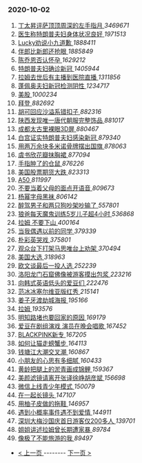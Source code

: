 ### 2020-10-02 
1. [ 丁太昇评萨顶顶周深的左手指月 ](https://s.weibo.com/weibo?q=%23%E4%B8%81%E5%A4%AA%E6%98%87%E8%AF%84%E8%90%A8%E9%A1%B6%E9%A1%B6%E5%91%A8%E6%B7%B1%E7%9A%84%E5%B7%A6%E6%89%8B%E6%8C%87%E6%9C%88%23&Refer=top) *3469671*
1. [ 医生称特朗普夫妇身体状况良好 ](https://s.weibo.com/weibo?q=%23%E5%8C%BB%E7%94%9F%E7%A7%B0%E7%89%B9%E6%9C%97%E6%99%AE%E5%A4%AB%E5%A6%87%E8%BA%AB%E4%BD%93%E7%8A%B6%E5%86%B5%E8%89%AF%E5%A5%BD%23&Refer=top) *1971513*
1. [ Lucky劝说小九道歉 ](https://s.weibo.com/weibo?q=%23Lucky%E5%8A%9D%E8%AF%B4%E5%B0%8F%E4%B9%9D%E9%81%93%E6%AD%89%23&Refer=top) *1888411*
1. [ 伴郎比新郎还抢眼 ](https://s.weibo.com/weibo?q=%23%E4%BC%B4%E9%83%8E%E6%AF%94%E6%96%B0%E9%83%8E%E8%BF%98%E6%8A%A2%E7%9C%BC%23&Refer=top) *1885849*
1. [ 陈乔恩否认怀孕 ](https://s.weibo.com/weibo?q=%23%E9%99%88%E4%B9%94%E6%81%A9%E5%90%A6%E8%AE%A4%E6%80%80%E5%AD%95%23&Refer=top) *1629212*
1. [ 特朗普夫妇确诊新冠 ](https://s.weibo.com/weibo?q=%E7%89%B9%E6%9C%97%E6%99%AE%E5%A4%AB%E5%A6%87%E7%A1%AE%E8%AF%8A%E6%96%B0%E5%86%A0&Refer=top) *1405944*
1. [ 拉姆去世后有主播到医院直播 ](https://s.weibo.com/weibo?q=%23%E6%8B%89%E5%A7%86%E5%8E%BB%E4%B8%96%E5%90%8E%E6%9C%89%E4%B8%BB%E6%92%AD%E5%88%B0%E5%8C%BB%E9%99%A2%E7%9B%B4%E6%92%AD%23&Refer=top) *1311856*
1. [ 蓬佩奥夫妇新冠检测阴性 ](https://s.weibo.com/weibo?q=%23%E8%93%AC%E4%BD%A9%E5%A5%A5%E5%A4%AB%E5%A6%87%E6%96%B0%E5%86%A0%E6%A3%80%E6%B5%8B%E9%98%B4%E6%80%A7%23&Refer=top) *1234717*
1. [ 美股 ](https://s.weibo.com/weibo?q=%E7%BE%8E%E8%82%A1&Refer=top) *1000234*
1. [ 拜登 ](https://s.weibo.com/weibo?q=%E6%8B%9C%E7%99%BB&Refer=top) *882692*
1. [ 胡可回应沙溢系错扣子 ](https://s.weibo.com/weibo?q=%23%E8%83%A1%E5%8F%AF%E5%9B%9E%E5%BA%94%E6%B2%99%E6%BA%A2%E7%B3%BB%E9%94%99%E6%89%A3%E5%AD%90%23&Refer=top) *882316*
1. [ 陕西发现唯一唐代朝服完整饰品 ](https://s.weibo.com/weibo?q=%23%E9%99%95%E8%A5%BF%E5%8F%91%E7%8E%B0%E5%94%AF%E4%B8%80%E5%94%90%E4%BB%A3%E6%9C%9D%E6%9C%8D%E5%AE%8C%E6%95%B4%E9%A5%B0%E5%93%81%23&Refer=top) *881017*
1. [ 成都太古里裸眼3D屏 ](https://s.weibo.com/weibo?q=%23%E6%88%90%E9%83%BD%E5%A4%AA%E5%8F%A4%E9%87%8C%E8%A3%B8%E7%9C%BC3D%E5%B1%8F%23&Refer=top) *880467*
1. [ 白宫证实特朗普夫妇感染新冠 ](https://s.weibo.com/weibo?q=%23%E7%99%BD%E5%AE%AB%E8%AF%81%E5%AE%9E%E7%89%B9%E6%9C%97%E6%99%AE%E5%A4%AB%E5%A6%87%E6%84%9F%E6%9F%93%E6%96%B0%E5%86%A0%23&Refer=top) *879340*
1. [ 用两万余块多米诺骨牌摆出国旗 ](https://s.weibo.com/weibo?q=%23%E7%94%A8%E4%B8%A4%E4%B8%87%E4%BD%99%E5%9D%97%E5%A4%9A%E7%B1%B3%E8%AF%BA%E9%AA%A8%E7%89%8C%E6%91%86%E5%87%BA%E5%9B%BD%E6%97%97%23&Refer=top) *878063*
1. [ 虞书欣花瓣抹胸裙 ](https://s.weibo.com/weibo?q=%23%E8%99%9E%E4%B9%A6%E6%AC%A3%E8%8A%B1%E7%93%A3%E6%8A%B9%E8%83%B8%E8%A3%99%23&Refer=top) *877094*
1. [ 手指肿了的仓鼠 ](https://s.weibo.com/weibo?q=%23%E6%89%8B%E6%8C%87%E8%82%BF%E4%BA%86%E7%9A%84%E4%BB%93%E9%BC%A0%23&Refer=top) *876226*
1. [ 美国股票期货大跌 ](https://s.weibo.com/weibo?q=%E7%BE%8E%E5%9B%BD%E8%82%A1%E7%A5%A8%E6%9C%9F%E8%B4%A7%E5%A4%A7%E8%B7%8C&Refer=top) *823313*
1. [ A50 ](https://s.weibo.com/weibo?q=A50&Refer=top) *811997*
1. [ 不要当着父母的面点开语音 ](https://s.weibo.com/weibo?q=%23%E4%B8%8D%E8%A6%81%E5%BD%93%E7%9D%80%E7%88%B6%E6%AF%8D%E7%9A%84%E9%9D%A2%E7%82%B9%E5%BC%80%E8%AF%AD%E9%9F%B3%23&Refer=top) *809673*
1. [ 杨幂字母黑袜 ](https://s.weibo.com/weibo?q=%E6%9D%A8%E5%B9%82%E5%AD%97%E6%AF%8D%E9%BB%91%E8%A2%9C&Refer=top) *806142*
1. [ 醉驾男子和两只狗吵架吵输了 ](https://s.weibo.com/weibo?q=%23%E9%86%89%E9%A9%BE%E7%94%B7%E5%AD%90%E5%92%8C%E4%B8%A4%E5%8F%AA%E7%8B%97%E5%90%B5%E6%9E%B6%E5%90%B5%E8%BE%93%E4%BA%86%23&Refer=top) *557801*
1. [ 狼爸每天魔鬼训练5岁儿子超4小时 ](https://s.weibo.com/weibo?q=%23%E7%8B%BC%E7%88%B8%E6%AF%8F%E5%A4%A9%E9%AD%94%E9%AC%BC%E8%AE%AD%E7%BB%835%E5%B2%81%E5%84%BF%E5%AD%90%E8%B6%854%E5%B0%8F%E6%97%B6%23&Refer=top) *536868*
1. [ 拉姆 不要下山 ](https://s.weibo.com/weibo?q=%E6%8B%89%E5%A7%86%20%E4%B8%8D%E8%A6%81%E4%B8%8B%E5%B1%B1&Refer=top) *400164*
1. [ 当我偶遇以前的同学 ](https://s.weibo.com/weibo?q=%23%E5%BD%93%E6%88%91%E5%81%B6%E9%81%87%E4%BB%A5%E5%89%8D%E7%9A%84%E5%90%8C%E5%AD%A6%23&Refer=top) *379339*
1. [ 朴彩英哭戏 ](https://s.weibo.com/weibo?q=%23%E6%9C%B4%E5%BD%A9%E8%8B%B1%E5%93%AD%E6%88%8F%23&Refer=top) *375801*
1. [ 观众台下打架马思唯台上劝架 ](https://s.weibo.com/weibo?q=%E8%A7%82%E4%BC%97%E5%8F%B0%E4%B8%8B%E6%89%93%E6%9E%B6%E9%A9%AC%E6%80%9D%E5%94%AF%E5%8F%B0%E4%B8%8A%E5%8A%9D%E6%9E%B6&Refer=top) *370494*
1. [ 美国大选 ](https://s.weibo.com/weibo?q=%23%E7%BE%8E%E5%9B%BD%E5%A4%A7%E9%80%89%23&Refer=top) *318963*
1. [ 欧文谈最后一投人选 ](https://s.weibo.com/weibo?q=%23%E6%AC%A7%E6%96%87%E8%B0%88%E6%9C%80%E5%90%8E%E4%B8%80%E6%8A%95%E4%BA%BA%E9%80%89%23&Refer=top) *252239*
1. [ 洛阳龙门石窟佛像被游客摸出包浆 ](https://s.weibo.com/weibo?q=%23%E6%B4%9B%E9%98%B3%E9%BE%99%E9%97%A8%E7%9F%B3%E7%AA%9F%E4%BD%9B%E5%83%8F%E8%A2%AB%E6%B8%B8%E5%AE%A2%E6%91%B8%E5%87%BA%E5%8C%85%E6%B5%86%23&Refer=top) *223216*
1. [ 向韩式英语低头的爱豆们 ](https://s.weibo.com/weibo?q=%23%E5%90%91%E9%9F%A9%E5%BC%8F%E8%8B%B1%E8%AF%AD%E4%BD%8E%E5%A4%B4%E7%9A%84%E7%88%B1%E8%B1%86%E4%BB%AC%23&Refer=top) *222476*
1. [ 范冰冰塞尔维亚版红秀 ](https://s.weibo.com/weibo?q=%23%E8%8C%83%E5%86%B0%E5%86%B0%E5%A1%9E%E5%B0%94%E7%BB%B4%E4%BA%9A%E7%89%88%E7%BA%A2%E7%A7%80%23&Refer=top) *215141*
1. [ 姜子牙渡劫城海报 ](https://s.weibo.com/weibo?q=%23%E5%A7%9C%E5%AD%90%E7%89%99%E6%B8%A1%E5%8A%AB%E5%9F%8E%E6%B5%B7%E6%8A%A5%23&Refer=top) *195166*
1. [ 拉姆 ](https://s.weibo.com/weibo?q=%23%E6%8B%89%E5%A7%86%23&Refer=top) *193576*
1. [ 明知路堵也要回家的原因 ](https://s.weibo.com/weibo?q=%23%E6%98%8E%E7%9F%A5%E8%B7%AF%E5%A0%B5%E4%B9%9F%E8%A6%81%E5%9B%9E%E5%AE%B6%E7%9A%84%E5%8E%9F%E5%9B%A0%23&Refer=top) *169179*
1. [ 爱豆在剧组演戏 演员在晚会唱歌 ](https://s.weibo.com/weibo?q=%E7%88%B1%E8%B1%86%E5%9C%A8%E5%89%A7%E7%BB%84%E6%BC%94%E6%88%8F%20%E6%BC%94%E5%91%98%E5%9C%A8%E6%99%9A%E4%BC%9A%E5%94%B1%E6%AD%8C&Refer=top) *167452*
1. [ BLACKPINK新专 ](https://s.weibo.com/weibo?q=%23BLACKPINK%E6%96%B0%E4%B8%93%23&Refer=top) *167205*
1. [ 如何让猫走螃蟹步 ](https://s.weibo.com/weibo?q=%23%E5%A6%82%E4%BD%95%E8%AE%A9%E7%8C%AB%E8%B5%B0%E8%9E%83%E8%9F%B9%E6%AD%A5%23&Refer=top) *164113*
1. [ 钱塘江大潮交叉潮 ](https://s.weibo.com/weibo?q=%23%E9%92%B1%E5%A1%98%E6%B1%9F%E5%A4%A7%E6%BD%AE%E4%BA%A4%E5%8F%89%E6%BD%AE%23&Refer=top) *160867*
1. [ 小朋友的心思有多细腻 ](https://s.weibo.com/weibo?q=%23%E5%B0%8F%E6%9C%8B%E5%8F%8B%E7%9A%84%E5%BF%83%E6%80%9D%E6%9C%89%E5%A4%9A%E7%BB%86%E8%85%BB%23&Refer=top) *160433*
1. [ 黄龄把腿上的淤青画成锦鲤 ](https://s.weibo.com/weibo?q=%23%E9%BB%84%E9%BE%84%E6%8A%8A%E8%85%BF%E4%B8%8A%E7%9A%84%E6%B7%A4%E9%9D%92%E7%94%BB%E6%88%90%E9%94%A6%E9%B2%A4%23&Refer=top) *159367*
1. [ 美颜滤镜请离开张译徐峥胡彦斌 ](https://s.weibo.com/weibo?q=%23%E7%BE%8E%E9%A2%9C%E6%BB%A4%E9%95%9C%E8%AF%B7%E7%A6%BB%E5%BC%80%E5%BC%A0%E8%AF%91%E5%BE%90%E5%B3%A5%E8%83%A1%E5%BD%A6%E6%96%8C%23&Refer=top) *156698*
1. [ 微信上线青少年模式 ](https://s.weibo.com/weibo?q=%23%E5%BE%AE%E4%BF%A1%E4%B8%8A%E7%BA%BF%E9%9D%92%E5%B0%91%E5%B9%B4%E6%A8%A1%E5%BC%8F%23&Refer=top) *150079*
1. [ 在一起长镜头 ](https://s.weibo.com/weibo?q=%23%E5%9C%A8%E4%B8%80%E8%B5%B7%E9%95%BF%E9%95%9C%E5%A4%B4%23&Refer=top) *147107*
1. [ 用柚子皮做的拖鞋 ](https://s.weibo.com/weibo?q=%23%E7%94%A8%E6%9F%9A%E5%AD%90%E7%9A%AE%E5%81%9A%E7%9A%84%E6%8B%96%E9%9E%8B%23&Refer=top) *146957*
1. [ 遇到小概率事件遇不到爱情 ](https://s.weibo.com/weibo?q=%23%E9%81%87%E5%88%B0%E5%B0%8F%E6%A6%82%E7%8E%87%E4%BA%8B%E4%BB%B6%E9%81%87%E4%B8%8D%E5%88%B0%E7%88%B1%E6%83%85%23&Refer=top) *144911*
1. [ 深圳大梅沙国庆首日游客仅200多人 ](https://s.weibo.com/weibo?q=%E6%B7%B1%E5%9C%B3%E5%A4%A7%E6%A2%85%E6%B2%99%E5%9B%BD%E5%BA%86%E9%A6%96%E6%97%A5%E6%B8%B8%E5%AE%A2%E4%BB%85200%E5%A4%9A%E4%BA%BA&Refer=top) *139701*
1. [ 姐姐讲述拉姆曾长期遭家暴 ](https://s.weibo.com/weibo?q=%23%E5%A7%90%E5%A7%90%E8%AE%B2%E8%BF%B0%E6%8B%89%E5%A7%86%E6%9B%BE%E9%95%BF%E6%9C%9F%E9%81%AD%E5%AE%B6%E6%9A%B4%23&Refer=top) *89784*
1. [ 像极了不能旅游的我 ](https://s.weibo.com/weibo?q=%23%E5%83%8F%E6%9E%81%E4%BA%86%E4%B8%8D%E8%83%BD%E6%97%85%E6%B8%B8%E7%9A%84%E6%88%91%23&Refer=top) *89497* 

- [ < 上一页 ](https://github.com/able8/weibo-hot-record/blob/master/2020-10-01.md) -------- [ 下一页 > ](https://github.com/able8/weibo-hot-record/blob/master/2020-10-03.md)